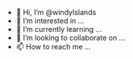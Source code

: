 - 👋 Hi, I’m @windyIslands
- 👀 I’m interested in ...
- 🌱 I’m currently learning ...
- 💞️ I’m looking to collaborate on ...
- 📫 How to reach me ...

<!---
windyIslands/windyIslands is a ✨ special ✨ repository because its `README.md` (this file) appears on your GitHub profile.
You can click the Preview link to take a look at your changes.
--->
